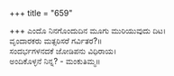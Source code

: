+++
title = "659"

+++
ಎಂದೊ ನಿನಗೊಂದುದಿನ ಮೂಗು ಮುರಿಯುವುದು ದಿಟ।  
ವೃಂದಾರಕರು ಮತ್ಸರಿಸರೆ ಗರ್ವಿತರ?॥  
ಸಂದರ್ಭಗಳನದಕೆ ಜೋಡಿಪನು ವಿಧಿರಾಯ।  
ಅಂದಿಕೊಳ್ಳನೆ ನಿನ್ನ? - ಮಂಕುತಿಮ್ಮ॥  
